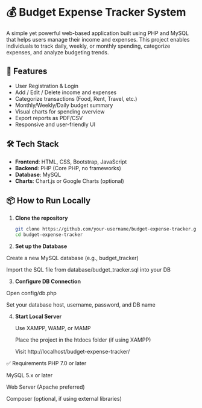 # 💰 Budget Expense Tracker System

A simple yet powerful web-based application built using PHP and MySQL that helps users manage their income and expenses. This project enables individuals to track daily, weekly, or monthly spending, categorize expenses, and analyze budgeting trends.

## 🚀 Features

- User Registration & Login
- Add / Edit / Delete income and expenses
- Categorize transactions (Food, Rent, Travel, etc.)
- Monthly/Weekly/Daily budget summary
- Visual charts for spending overview
- Export reports as PDF/CSV
- Responsive and user-friendly UI

## 🛠️ Tech Stack

- **Frontend**: HTML, CSS, Bootstrap, JavaScript
- **Backend**: PHP (Core PHP, no frameworks)
- **Database**: MySQL
- **Charts**: Chart.js or Google Charts (optional)

## 📦 How to Run Locally

1. **Clone the repository**  
   ```bash
   git clone https://github.com/your-username/budget-expense-tracker.git
   cd budget-expense-tracker
2. **Set up the Database**

  Create a new MySQL database (e.g., budget_tracker)

  Import the SQL file from database/budget_tracker.sql into your DB

3. **Configure DB Connection**

  Open config/db.php

  Set your database host, username, password, and DB name

4. **Start Local Server**

   Use XAMPP, WAMP, or MAMP

   Place the project in the htdocs folder (if using XAMPP)

    Visit http://localhost/budget-expense-tracker/

✅ Requirements
  PHP 7.0 or later

  MySQL 5.x or later

  Web Server (Apache preferred)

  Composer (optional, if using external libraries)

